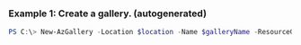 ### Example 1: Create a gallery. (autogenerated)
```powershell
PS C:\> New-AzGallery -Location $location -Name $galleryName -ResourceGroupName $rgname
```

